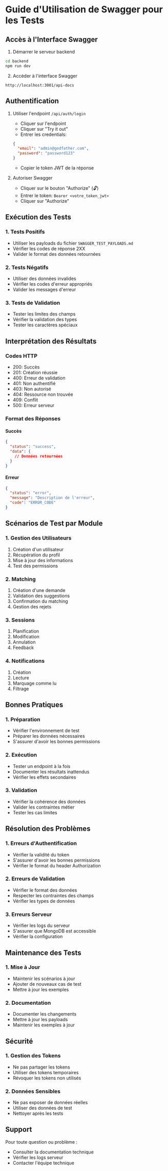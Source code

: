 # Guide d'Utilisation de Swagger pour les Tests

## Accès à l'Interface Swagger

1. Démarrer le serveur backend
```bash
cd backend
npm run dev
```

2. Accéder à l'interface Swagger
```
http://localhost:3001/api-docs
```

## Authentification

1. Utiliser l'endpoint `/api/auth/login`
   - Cliquer sur l'endpoint
   - Cliquer sur "Try it out"
   - Entrer les credentials:
   ```json
   {
     "email": "admin@godfather.com",
     "password": "password123"
   }
   ```
   - Copier le token JWT de la réponse

2. Autoriser Swagger
   - Cliquer sur le bouton "Authorize" (🔓)
   - Entrer le token: `Bearer <votre_token_jwt>`
   - Cliquer sur "Authorize"

## Exécution des Tests

### 1. Tests Positifs
- Utiliser les payloads du fichier `SWAGGER_TEST_PAYLOADS.md`
- Vérifier les codes de réponse 2XX
- Valider le format des données retournées

### 2. Tests Négatifs
- Utiliser des données invalides
- Vérifier les codes d'erreur appropriés
- Valider les messages d'erreur

### 3. Tests de Validation
- Tester les limites des champs
- Vérifier la validation des types
- Tester les caractères spéciaux

## Interprétation des Résultats

### Codes HTTP
- 200: Succès
- 201: Création réussie
- 400: Erreur de validation
- 401: Non authentifié
- 403: Non autorisé
- 404: Ressource non trouvée
- 409: Conflit
- 500: Erreur serveur

### Format des Réponses

#### Succès
```json
{
  "status": "success",
  "data": {
    // Données retournées
  }
}
```

#### Erreur
```json
{
  "status": "error",
  "message": "Description de l'erreur",
  "code": "ERROR_CODE"
}
```

## Scénarios de Test par Module

### 1. Gestion des Utilisateurs
1. Création d'un utilisateur
2. Récupération du profil
3. Mise à jour des informations
4. Test des permissions

### 2. Matching
1. Création d'une demande
2. Validation des suggestions
3. Confirmation du matching
4. Gestion des rejets

### 3. Sessions
1. Planification
2. Modification
3. Annulation
4. Feedback

### 4. Notifications
1. Création
2. Lecture
3. Marquage comme lu
4. Filtrage

## Bonnes Pratiques

### 1. Préparation
- Vérifier l'environnement de test
- Préparer les données nécessaires
- S'assurer d'avoir les bonnes permissions

### 2. Exécution
- Tester un endpoint à la fois
- Documenter les résultats inattendus
- Vérifier les effets secondaires

### 3. Validation
- Vérifier la cohérence des données
- Valider les contraintes métier
- Tester les cas limites

## Résolution des Problèmes

### 1. Erreurs d'Authentification
- Vérifier la validité du token
- S'assurer d'avoir les bonnes permissions
- Vérifier le format du header Authorization

### 2. Erreurs de Validation
- Vérifier le format des données
- Respecter les contraintes des champs
- Vérifier les types de données

### 3. Erreurs Serveur
- Vérifier les logs du serveur
- S'assurer que MongoDB est accessible
- Vérifier la configuration

## Maintenance des Tests

### 1. Mise à Jour
- Maintenir les scénarios à jour
- Ajouter de nouveaux cas de test
- Mettre à jour les exemples

### 2. Documentation
- Documenter les changements
- Mettre à jour les payloads
- Maintenir les exemples à jour

## Sécurité

### 1. Gestion des Tokens
- Ne pas partager les tokens
- Utiliser des tokens temporaires
- Révoquer les tokens non utilisés

### 2. Données Sensibles
- Ne pas exposer de données réelles
- Utiliser des données de test
- Nettoyer après les tests

## Support

Pour toute question ou problème :
- Consulter la documentation technique
- Vérifier les logs serveur
- Contacter l'équipe technique
